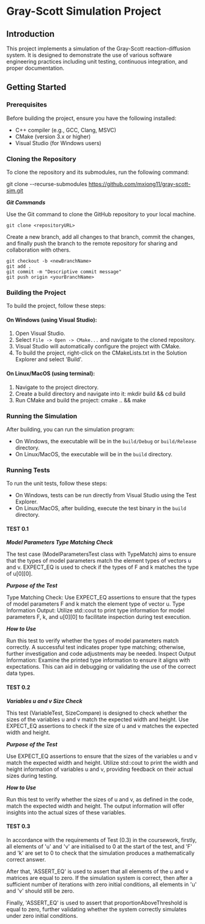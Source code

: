 
# Gray-Scott Simulation Project

## Introduction
This project implements a simulation of the Gray-Scott reaction-diffusion system. It is designed to demonstrate the use of various software engineering practices including unit testing, continuous integration, and proper documentation.

## Getting Started

### Prerequisites
Before building the project, ensure you have the following installed:
- C++ compiler (e.g., GCC, Clang, MSVC)
- CMake (version 3.x or higher)
- Visual Studio (for Windows users)

### Cloning the Repository
To clone the repository and its submodules, run the following command:

git clone --recurse-submodules https://github.com/mxiong11/gray-scott-sim.git

**_Git Commands_**

Use the Git command to clone the GitHub repository to your local machine. 

`git clone <repositoryURL>`

Create a new branch, add all changes to that branch, commit the changes, and finally push the branch to the remote repository for sharing and collaboration with others.
```
git checkout -b <newBranchName>
git add .
git commit -m "Descriptive commit message"
git push origin <yourBranchName>
```

### Building the Project
To build the project, follow these steps:

#### On Windows (using Visual Studio):
1. Open Visual Studio.
2. Select `File -> Open -> CMake...` and navigate to the cloned repository.
3. Visual Studio will automatically configure the project with CMake.
4. To build the project, right-click on the CMakeLists.txt in the Solution Explorer and select 'Build'.

#### On Linux/MacOS (using terminal):
1. Navigate to the project directory.
2. Create a build directory and navigate into it:
mkdir build && cd build
3. Run CMake and build the project:
cmake .. && make


### Running the Simulation
After building, you can run the simulation program:
- On Windows, the executable will be in the `build/Debug` or `build/Release` directory.
- On Linux/MacOS, the executable will be in the `build` directory.

### Running Tests
To run the unit tests, follow these steps:
- On Windows, tests can be run directly from Visual Studio using the Test Explorer.
- On Linux/MacOS, after building, execute the test binary in the `build` directory.

#### TEST 0.1
 **_Model Parameters Type Matching Check_**
 
The test case (ModelParametersTest class with TypeMatch) aims to ensure that the types of model parameters match the element types of vectors u and v. 
EXPECT_EQ is used to check if the types of F and k matches the type of u[0][0].

**_Purpose of the Test_**

Type Matching Check: Use EXPECT_EQ assertions to ensure that the types of model parameters F and k match the element type of vector u.
Type Information Output: Utilize std::cout to print type information for model parameters F, k, and u[0][0] to facilitate inspection during test execution.

**_How to Use_**

Run this test to verify whether the types of model parameters match correctly. A successful test indicates proper type matching; otherwise, further investigation and code adjustments may be needed.
Inspect Output Information: Examine the printed type information to ensure it aligns with expectations. This can aid in debugging or validating the use of the correct data types.

#### TEST 0.2
**_Variables u and v Size Check_**

This test (VariableTest, SizeCompare) is designed to check whether the sizes of the variables u and v match the expected width and height. 
Use EXPECT_EQ assertions to check if the size of u and v matches the expected width and height.

**_Purpose of the Test_**

Use EXPECT_EQ assertions to ensure that the sizes of the variables u and v match the expected width and height.
Utilize std::cout to print the width and height information of variables u and v, providing feedback on their actual sizes during testing.

**_How to Use_**

Run this test to verify whether the sizes of u and v, as defined in the code, match the expected width and height. The output information will offer insights into the actual sizes of these variables.

#### TEST 0.3

In accordance with the requirements of Test (0.3) in the coursework, firstly, all elements of 'u' and 'v' are initialised to 0 at the start of the test, and 'F' and 'k' are set to 0 to check that the simulation produces a mathematically correct answer. 

After that, 'ASSERT_EQ' is used to assert that all elements of the u and v matrices are equal to zero. If the simulation system is correct, then after a sufficient number of iterations with zero initial conditions, all elements in 'u' and 'v' should still be zero.

Finally, 'ASSERT_EQ' is used to assert that proportionAboveThreshold is equal to zero, further validating whether the system correctly simulates under zero initial conditions.

